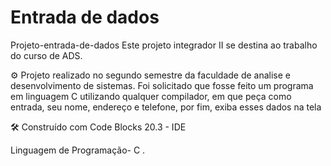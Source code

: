 # Entrada de dados
Projeto-entrada-de-dados
Este projeto integrador II se destina ao trabalho do curso de ADS.

 ⚙️ Projeto realizado no segundo semestre da faculdade de analise e desenvolvimento de sistemas. Foi solicitado que fosse feito um programa em linguagem C utilizando qualquer compilador, em que peça como entrada, seu nome, endereço e telefone, por fim, exiba esses dados na tela
 
🛠️ Construído com Code Blocks 20.3 - IDE

Linguagem de Programação- C  .
